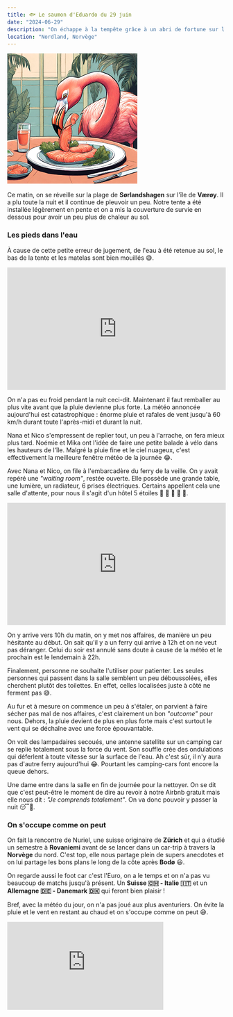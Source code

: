 ```yaml
---
title: 🐟 Le saumon d'Eduardo du 29 juin
date: "2024-06-29"
description: "On échappe à la tempête grâce à un abri de fortune sur l'île de Værøy !"
location: "Nordland, Norvège"
---
```


![Saumon d'Eduardo](../saumon_eduardo.png)

Ce matin, on se réveille sur la plage de **Sørlandshagen** sur l'île de **Værøy**. Il a plu toute la nuit et il continue de pleuvoir un peu. Notre tente a été installée légèrement en pente et on a mis la couverture de survie en dessous pour avoir un peu plus de chaleur au sol.

### Les pieds dans l'eau

À cause de cette petite erreur de jugement, de l'eau à été retenue au sol, le bas de la tente et les matelas sont bien mouillés 😅.

<div style="width: 100%; height: 0; position: relative; padding-bottom: 56%;"><iframe src="https://giphy.com/embed/13PZ0dKw1J3LzO" style="top: 0; left: 0; width: 100%; height: 100%; position: absolute; border: 0;" allowfullscreen scrolling="no" allow="encrypted-media;" class="giphy-embed"></iframe></div>

On n'a pas eu froid pendant la nuit ceci-dit. Maintenant il faut remballer au plus vite avant que la pluie devienne plus forte. La météo annoncée aujourd'hui est catastrophique : énorme pluie et rafales de vent jusqu'à 60 km/h durant toute l'après-midi et durant la nuit.

Nana et Nico s'empressent de replier tout, un peu à l'arrache, on fera mieux plus tard. Noémie et Mika ont l'idée de faire une petite balade à vélo dans les hauteurs de l'île. Malgré la pluie fine et le ciel nuageux, c'est effectivement la meilleure fenêtre météo de la journée 😂.

Avec Nana et Nico, on file à l'embarcadère du ferry de la veille. On y avait repéré une _"waiting room"_, restée ouverte. Elle possède une grande table, une lumière, un radiateur, 6 prises électriques. Certains appellent cela une salle d'attente, pour nous il s'agit d'un hôtel 5 étoiles 🌟 🌟 🌟 🌟 🌟.

<div style="width: 100%; height: 0; position: relative; padding-bottom: 56%;"><iframe src="https://giphy.com/embed/SsaWuR3owjU7a0G8z1" style="top: 0; left: 0; width: 100%; height: 100%; position: absolute; border: 0;" allowfullscreen scrolling="no" allow="encrypted-media;" class="giphy-embed"></iframe></div>

On y arrive vers 10h du matin, on y met nos affaires, de manière un peu hésitante au début. On sait qu'il y a un ferry qui arrive à 12h et on ne veut pas déranger. Celui du soir est annulé sans doute à cause de la météo et le prochain est le lendemain à 22h.

Finalement, personne ne souhaite l'utiliser pour patienter. Les seules personnes qui passent dans la salle semblent un peu déboussolées, elles cherchent plutôt des toilettes. En effet, celles localisées juste à côté ne ferment pas 😅.

Au fur et à mesure on commence un peu à s'étaler, on parvient à faire sécher pas mal de nos affaires, c'est clairement un bon _"outcome"_ pour nous. Dehors, la pluie devient de plus en plus forte mais c'est surtout le vent qui se déchaîne avec une force épouvantable.

On voit des lampadaires secoués, une antenne satellite sur un camping car se replie totalement sous la force du vent. Son souffle crée des ondulations qui déferlent à toute vitesse sur la surface de l'eau. Ah c'est sûr, il n'y aura pas d'autre ferry aujourd'hui 😂. Pourtant les camping-cars font encore la queue dehors.

Une dame entre dans la salle en fin de journée pour la nettoyer. On se dit que c'est peut-être le moment de dire au revoir à notre Airbnb gratuit mais elle nous dit : _"Je comprends totalement"_. On va donc pouvoir y passer la nuit 😴🤩.

### On s'occupe comme on peut

On fait la rencontre de Nuriel, une suisse originaire de **Zürich** et qui a étudié un semestre à **Rovaniemi** avant de se lancer dans un car-trip à travers la **Norvège** du nord. C'est top, elle nous partage plein de supers anecdotes et on lui partage les bons plans le long de la côte après **Bodø** 😃.

On regarde aussi le foot car c'est l'Euro, on a le temps et on n'a pas vu beaucoup de matchs jusqu'à présent. Un **Suisse <span class="d-emoji">🇨🇭</span> - Italie <span class="d-emoji">🇮🇹</span>** et un **Allemagne <span class="d-emoji">🇩🇪</span> - Danemark <span class="d-emoji">🇩🇰</span>** qui feront bien plaisir !

Bref, avec la météo du jour, on n'a pas joué aux plus aventuriers. On évite la pluie et le vent en restant au chaud et on s'occupe comme on peut 😅.

<iframe width="360" height="202.5" src="https://www.youtube-nocookie.com/embed/oa3-WW4XOLE?si=XCS3EFe2dDWRffqF" title="YouTube video player" frameborder="0" allow="accelerometer; autoplay; clipboard-write; encrypted-media; gyroscope; picture-in-picture; web-share"></iframe>
